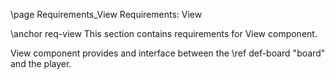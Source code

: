 \page Requirements_View Requirements: View

\anchor req-view
This section contains requirements for View component.

View component provides and interface between the \ref def-board "board" and the player.
